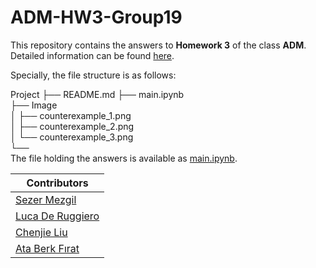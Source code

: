 # ADM-HW3-Group19

This repository contains the answers to **Homework 3** of the class **ADM**. Detailed information can be found [here](https://github.com/Sapienza-University-Rome/ADM/blob/master/2024/Homework_3/README.md).

Specially, the file structure is as follows:
         
Project
├── README.md 
├── main.ipynb   
├── Image                   
│   ├── counterexample_1.png             
│   ├── counterexample_2.png  
│   └── counterexample_3.png          
└──    
The file holding the answers is available as [main.ipynb](https://github.com/TealMango/ADM-HW3-Group19/blob/main/main.ipynb).


| Contributors                                                   |
|----------------------------------------------------------------|
| [Sezer Mezgil](https://github.com/sezermzgl)                   |
| [Luca De Ruggiero](https://github.com/LucaDeRuggiero02)        |
| [Chenjie Liu](https://github.com/TealMango)                    |
| [Ata Berk Fırat](https://github.com/ataberk771)                |
